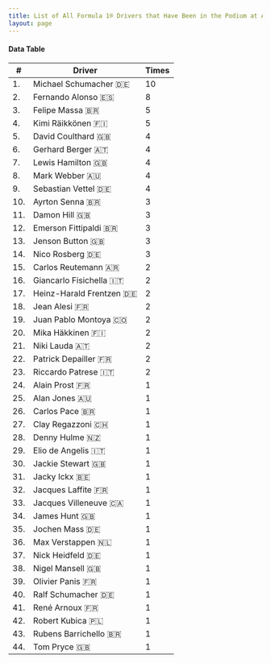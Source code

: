 ```yaml
---
title: List of All Formula 1® Drivers that Have Been in the Podium at Autódromo José Carlos Pace
layout: page
---
```


<canvas id="chart" width="400" height="180"></canvas>
<script>
var data = {
    "datasets": [
        {
            "backgroundColor": "#f3a935",
            "borderColor": "#f68639",
            "borderWidth": 1,
            "data": [
                10.0,
                8.0,
                5.0,
                5.0,
                4.0,
                4.0,
                4.0,
                4.0,
                4.0,
                3.0,
                3.0,
                3.0,
                3.0,
                3.0,
                2.0,
                2.0,
                2.0,
                2.0,
                2.0,
                2.0,
                2.0,
                2.0,
                2.0,
                1.0,
                1.0,
                1.0,
                1.0,
                1.0,
                1.0,
                1.0,
                1.0,
                1.0,
                1.0,
                1.0,
                1.0,
                1.0,
                1.0,
                1.0,
                1.0,
                1.0,
                1.0,
                1.0,
                1.0,
                1.0
            ],
            "label": "Times"
        }
    ],
    "labels": [
        "Michael Schumacher 🇩🇪",
        "Fernando Alonso 🇪🇸",
        "Felipe Massa 🇧🇷",
        "Kimi Räikkönen 🇫🇮",
        "David Coulthard 🇬🇧",
        "Gerhard Berger 🇦🇹",
        "Lewis Hamilton 🇬🇧",
        "Mark Webber 🇦🇺",
        "Sebastian Vettel 🇩🇪",
        "Ayrton Senna 🇧🇷",
        "Damon Hill 🇬🇧",
        "Emerson Fittipaldi 🇧🇷",
        "Jenson Button 🇬🇧",
        "Nico Rosberg 🇩🇪",
        "Carlos Reutemann 🇦🇷",
        "Giancarlo Fisichella 🇮🇹",
        "Heinz-Harald Frentzen 🇩🇪",
        "Jean Alesi 🇫🇷",
        "Juan Pablo Montoya 🇨🇴",
        "Mika Häkkinen 🇫🇮",
        "Niki Lauda 🇦🇹",
        "Patrick Depailler 🇫🇷",
        "Riccardo Patrese 🇮🇹",
        "Alain Prost 🇫🇷",
        "Alan Jones 🇦🇺",
        "Carlos Pace 🇧🇷",
        "Clay Regazzoni 🇨🇭",
        "Denny Hulme 🇳🇿",
        "Elio de Angelis 🇮🇹",
        "Jackie Stewart 🇬🇧",
        "Jacky Ickx 🇧🇪",
        "Jacques Laffite 🇫🇷",
        "Jacques Villeneuve 🇨🇦",
        "James Hunt 🇬🇧",
        "Jochen Mass 🇩🇪",
        "Max Verstappen 🇳🇱",
        "Nick Heidfeld 🇩🇪",
        "Nigel Mansell 🇬🇧",
        "Olivier Panis 🇫🇷",
        "Ralf Schumacher 🇩🇪",
        "René Arnoux 🇫🇷",
        "Robert Kubica 🇵🇱",
        "Rubens Barrichello 🇧🇷",
        "Tom Pryce 🇬🇧"
    ]
};
var options = {
  legend: {
    display: false
  },
  scales: {
    xAxes: [{
      ticks: {
        beginAtZero: true,
        maxRotation: 180
      }
    }],
    yAxes: [{
      ticks: {
        beginAtZero: true
      }
    }]
  }
};
new Chart("chart", {
    data: data,
    type: 'bar',
    options: options
});
</script>



#### Data Table

| # | Driver | Times |
|--|--|--|
| 1. | Michael Schumacher 🇩🇪 | 10 |
| 2. | Fernando Alonso 🇪🇸 | 8 |
| 3. | Felipe Massa 🇧🇷 | 5 |
| 4. | Kimi Räikkönen 🇫🇮 | 5 |
| 5. | David Coulthard 🇬🇧 | 4 |
| 6. | Gerhard Berger 🇦🇹 | 4 |
| 7. | Lewis Hamilton 🇬🇧 | 4 |
| 8. | Mark Webber 🇦🇺 | 4 |
| 9. | Sebastian Vettel 🇩🇪 | 4 |
| 10. | Ayrton Senna 🇧🇷 | 3 |
| 11. | Damon Hill 🇬🇧 | 3 |
| 12. | Emerson Fittipaldi 🇧🇷 | 3 |
| 13. | Jenson Button 🇬🇧 | 3 |
| 14. | Nico Rosberg 🇩🇪 | 3 |
| 15. | Carlos Reutemann 🇦🇷 | 2 |
| 16. | Giancarlo Fisichella 🇮🇹 | 2 |
| 17. | Heinz-Harald Frentzen 🇩🇪 | 2 |
| 18. | Jean Alesi 🇫🇷 | 2 |
| 19. | Juan Pablo Montoya 🇨🇴 | 2 |
| 20. | Mika Häkkinen 🇫🇮 | 2 |
| 21. | Niki Lauda 🇦🇹 | 2 |
| 22. | Patrick Depailler 🇫🇷 | 2 |
| 23. | Riccardo Patrese 🇮🇹 | 2 |
| 24. | Alain Prost 🇫🇷 | 1 |
| 25. | Alan Jones 🇦🇺 | 1 |
| 26. | Carlos Pace 🇧🇷 | 1 |
| 27. | Clay Regazzoni 🇨🇭 | 1 |
| 28. | Denny Hulme 🇳🇿 | 1 |
| 29. | Elio de Angelis 🇮🇹 | 1 |
| 30. | Jackie Stewart 🇬🇧 | 1 |
| 31. | Jacky Ickx 🇧🇪 | 1 |
| 32. | Jacques Laffite 🇫🇷 | 1 |
| 33. | Jacques Villeneuve 🇨🇦 | 1 |
| 34. | James Hunt 🇬🇧 | 1 |
| 35. | Jochen Mass 🇩🇪 | 1 |
| 36. | Max Verstappen 🇳🇱 | 1 |
| 37. | Nick Heidfeld 🇩🇪 | 1 |
| 38. | Nigel Mansell 🇬🇧 | 1 |
| 39. | Olivier Panis 🇫🇷 | 1 |
| 40. | Ralf Schumacher 🇩🇪 | 1 |
| 41. | René Arnoux 🇫🇷 | 1 |
| 42. | Robert Kubica 🇵🇱 | 1 |
| 43. | Rubens Barrichello 🇧🇷 | 1 |
| 44. | Tom Pryce 🇬🇧 | 1 |
